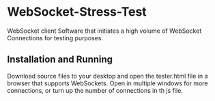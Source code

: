 # WebSocket-Stress-Test
WebSocket client Software that initiates a high volume of WebSocket Connections for testing purposes. 

## Installation and Running
Download source files to your desktop and open the tester.html file in a browser that supports WebSockets. Open in multiple windows for more connections, or turn up the number of connections in th js file.
